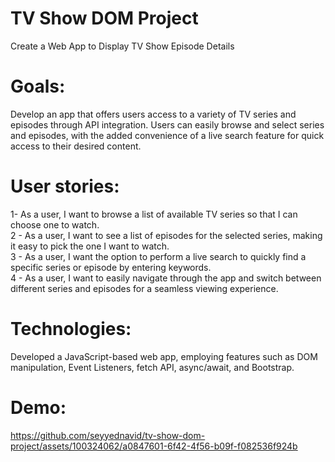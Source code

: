 # TV Show DOM Project
Create a Web App to Display TV Show Episode Details


# Goals:
Develop an app that offers users access to a variety of TV series and episodes through API integration. Users can easily browse and select series and episodes, with the added convenience of a live search feature for quick access to their desired content.

# User stories:
1- As a user, I want to browse a list of available TV series so that I can choose one to watch.<br />
2 - As a user, I want to see a list of episodes for the selected series, making it easy to pick the one I want to watch.<br />
3 - As a user, I want the option to perform a live search to quickly find a specific series or episode by entering keywords.<br />
4 - As a user, I want to easily navigate through the app and switch between different series and episodes for a seamless viewing experience.<br />

# Technologies:
Developed a JavaScript-based web app, employing features such as DOM manipulation, Event Listeners, fetch API, async/await, and Bootstrap.

# Demo: 
https://github.com/seyyednavid/tv-show-dom-project/assets/100324062/a0847601-6f42-4f56-b09f-f082536f924b




